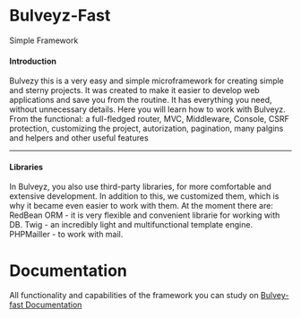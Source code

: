 # Bulveyz-Fast
Simple Framework

<h4>Introduction</h4>
Bulvezy this is a very easy and simple microframework for creating simple and sterny projects. It was created to make it easier to develop web applications and save you from the routine. It has everything you need, without unnecessary details. Here you will learn how to work with Bulveyz. 
From the functional: a full-fledged router, MVC, Middleware, Console, CSRF protection, customizing the project, autorization, pagination, many palgins and helpers and other useful features
<hr>
<h4>Libraries</h4>
In Bulveyz, you also use third-party libraries, for more comfortable and extensive development. In addition to this, we customized them, which is why it became even easier to work with them. At the moment there are: 
RedBean ORM - it is very flexible and convenient librarie for working with DB. 
Twig - an incredibly light and multifunctional template engine. 
PHPMailler - to work with mail.

# Documentation 
All functionality and capabilities of the framework you can study on <a href='http://bulveyz-fast.ml/introduction'>Bulvey-fast Documentation</a>
